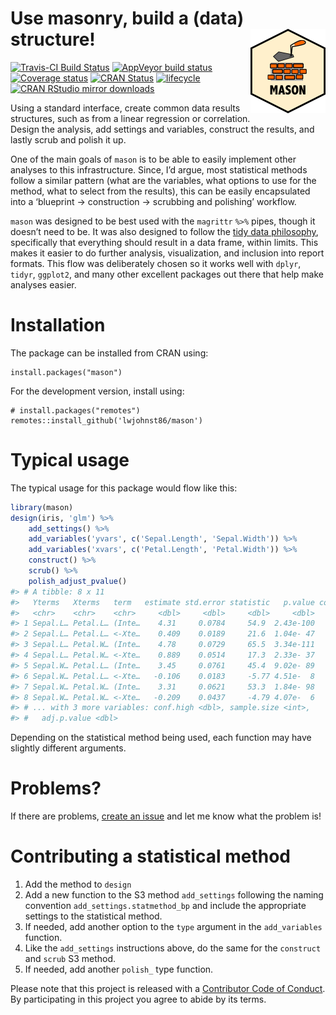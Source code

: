 
<!-- README.md is generated from README.Rmd. Please edit that file -->

# Use masonry, build a (data) structure\! <img src="man/figures/logo.png" align="right" />

[![Travis-CI Build
Status](https://travis-ci.org/lwjohnst86/mason.svg?branch=master)](https://travis-ci.org/lwjohnst86/mason)
[![AppVeyor build
status](https://ci.appveyor.com/api/projects/status/github/lwjohnst86/mason?branch=master&svg=true)](https://ci.appveyor.com/project/lwjohnst86/mason)
[![Coverage
status](https://codecov.io/gh/lwjohnst86/mason/branch/master/graph/badge.svg)](https://codecov.io/github/lwjohnst86/mason?branch=master)
[![CRAN
Status](http://www.r-pkg.org/badges/version/mason)](https://cran.r-project.org/package=mason)
[![lifecycle](https://img.shields.io/badge/lifecycle-maturing-blue.svg)](https://www.tidyverse.org/lifecycle/#maturing)
[![CRAN RStudio mirror
downloads](http://cranlogs.r-pkg.org/badges/mason)](http://www.r-pkg.org/pkg/mason)

Using a standard interface, create common data results structures, such
as from a linear regression or correlation. Design the analysis, add
settings and variables, construct the results, and lastly scrub and
polish it up.

One of the main goals of `mason` is to be able to easily implement other
analyses to this infrastructure. Since, I’d argue, most statistical
methods follow a similar pattern (what are the variables, what options
to use for the method, what to select from the results), this can be
easily encapsulated into a ‘blueprint -\> construction -\> scrubbing and
polishing’ workflow.

`mason` was designed to be best used with the `magrittr` `%>%` pipes,
though it doesn’t need to be. It was also designed to follow the [tidy
data
philosophy](https://CRAN.R-project.org/package=tidyr/vignettes/tidy-data.html),
specifically that everything should result in a data frame, within
limits. This makes it easier to do further analysis, visualization, and
inclusion into report formats. This flow was deliberately chosen so it
works well with `dplyr`, `tidyr`, `ggplot2`, and many other excellent
packages out there that help make analyses easier.

# Installation

The package can be installed from CRAN using:

    install.packages("mason")

For the development version, install using:

    # install.packages("remotes")
    remotes::install_github('lwjohnst86/mason')

# Typical usage

The typical usage for this package would flow like this:

``` r
library(mason)
design(iris, 'glm') %>%
    add_settings() %>%
    add_variables('yvars', c('Sepal.Length', 'Sepal.Width')) %>%
    add_variables('xvars', c('Petal.Length', 'Petal.Width')) %>%
    construct() %>%
    scrub() %>%
    polish_adjust_pvalue()
#> # A tibble: 8 x 11
#>   Yterms   Xterms   term   estimate std.error statistic   p.value conf.low
#>   <chr>    <chr>    <chr>     <dbl>     <dbl>     <dbl>     <dbl>    <dbl>
#> 1 Sepal.L… Petal.L… (Inte…    4.31     0.0784     54.9  2.43e-100    4.15 
#> 2 Sepal.L… Petal.L… <-Xte…    0.409    0.0189     21.6  1.04e- 47    0.372
#> 3 Sepal.L… Petal.W… (Inte…    4.78     0.0729     65.5  3.34e-111    4.63 
#> 4 Sepal.L… Petal.W… <-Xte…    0.889    0.0514     17.3  2.33e- 37    0.788
#> 5 Sepal.W… Petal.L… (Inte…    3.45     0.0761     45.4  9.02e- 89    3.31 
#> 6 Sepal.W… Petal.L… <-Xte…   -0.106    0.0183     -5.77 4.51e-  8   -0.142
#> 7 Sepal.W… Petal.W… (Inte…    3.31     0.0621     53.3  1.84e- 98    3.19 
#> 8 Sepal.W… Petal.W… <-Xte…   -0.209    0.0437     -4.79 4.07e-  6   -0.295
#> # ... with 3 more variables: conf.high <dbl>, sample.size <int>,
#> #   adj.p.value <dbl>
```

Depending on the statistical method being used, each function may have
slightly different arguments.

# Problems?

If there are problems, [create an
issue](https://github.com/lwjohnst86/mason/issues) and let me know what
the problem is\!

# Contributing a statistical method

1.  Add the method to `design`
2.  Add a new function to the S3 method `add_settings` following the
    naming convention `add_settings.statmethod_bp` and include the
    appropriate settings to the statistical method.
3.  If needed, add another option to the `type` argument in the
    `add_variables` function.
4.  Like the `add_settings` instructions above, do the same for the
    `construct` and `scrub` S3 method.
5.  If needed, add another `polish_` type function.

Please note that this project is released with a [Contributor Code of
Conduct](CODE_OF_CONDUCT.md). By participating in this project you agree
to abide by its terms.
